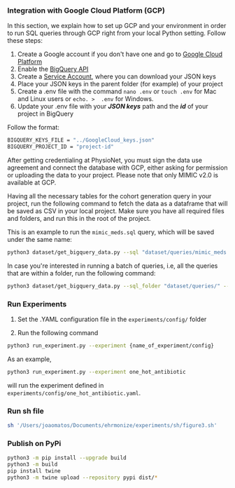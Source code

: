 ### Integration with Google Cloud Platform (GCP)

In this section, we explain how to set up GCP and your environment in order to run SQL queries through GCP right from your local Python setting. Follow these steps:

1) Create a Google account if you don't have one and go to [Google Cloud Platform](https://console.cloud.google.com/bigquery)
2) Enable the [BigQuery API](https://console.cloud.google.com/apis/api/bigquery.googleapis.com)
3) Create a [Service Account](https://console.cloud.google.com/iam-admin/serviceaccounts), where you can download your JSON keys
4) Place your JSON keys in the parent folder (for example) of your project
5) Create a .env file with the command `nano .env` or `touch .env` for Mac and Linux users or `echo. >  .env` for Windows.
6) Update your .env file with your ***JSON keys*** path and the ***id*** of your project in BigQuery

Follow the format:

```sh
BIGQUERY_KEYS_FILE = "../GoogleCloud_keys.json"
BIGQUERY_PROJECT_ID = "project-id"
```

After getting credentialing at PhysioNet, you must sign the data use agreement and connect the database with GCP, either asking for permission or uploading the data to your project. Please note that only MIMIC v2.0 is available at GCP.

Having all the necessary tables for the cohort generation query in your project, run the following command to fetch the data as a dataframe that will be saved as CSV in your local project. Make sure you have all required files and folders, and run this in the root of the project. 

This is an example to run the `mimic_meds.sql` query, which will be saved under the same name:

```sh
python3 dataset/get_bigquery_data.py --sql "dataset/queries/mimic_meds.sql" --destination "dataset/unlabeled/mimic_meds.csv"
```

In case you're interested in running a batch of queries, i.e, all the queries that are within a folder, run the following command:

```sh
python3 dataset/get_bigquery_data.py --sql_folder "dataset/queries/" --destination_folder "dataset/unlabeled/"
```

### Run Experiments

1. Set the .YAML configuration file in the `experiments/config/` folder

2. Run the following command

```sh
python3 run_experiment.py --experiment {name_of_experiment/config}
```

As an example,

```sh
python3 run_experiment.py --experiment one_hot_antibiotic
```

will run the experiment defined in `experiments/config/one_hot_antibiotic.yaml`.


### Run sh file

```sh
sh '/Users/joaomatos/Documents/ehrmonize/experiments/sh/figure3.sh'
```

### Publish on PyPi

```sh
python3 -m pip install --upgrade build 
python3 -m build   
pip install twine
python3 -m twine upload --repository pypi dist/*
```